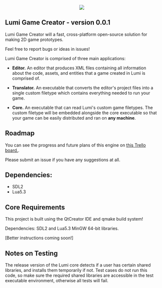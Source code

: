 <p align="center"><img src="https://github.com/tfcat/LumiGameCreator/blob/master/promotional/Lumi_textonly.png?raw=true"></p>

Lumi Game Creator - version 0.0.1
--------------------------------------------------------
Lumi Game Creator will a fast, cross-platform
open-source solution for making 2D game prototypes.

Feel free to report bugs or ideas in issues!

Lumi Game Creator is comprised of three main applications:
* **Editor.** An editor that produces XML files containing all information about 
  the code, assets, and entities that a game created in Lumi is comprised of.

* **Translator.** An executable that converts the editor's project files into a 
  single custom filetype which contains everything needed to run your game.

* **Core.** An executable that can read Lumi's custom game filetypes. The 
  custom filetype will be embedded alongside the core executable so that your game can be easily distributed and ran on **any machine**.

Roadmap
--------------------------------------------------------
You can see the progress and future plans of this engine
on [this Trello board.](https://trello.com/b/W8TegB7A/lumi).

Please submit an issue if you have any suggestions at all.

Dependencies:
--------------------------------------------------------
* SDL2
* Lua5.3

Core Requirements
--------------------------------------------------------
This project is built using the QtCreator IDE and qmake build system!

Dependencies:
SDL2 and Lua5.3 MinGW 64-bit libraries.

[Better instructions coming soon!]

Notes on Testing
--------------------------------------------------------
The release version of the Lumi core detects if a user has 
certain shared libraries, and installs them temporarily if not.
Test cases do not run this code, so make sure the required shared libraries are
accessible in the test executable environment, otherwise all tests will fail.